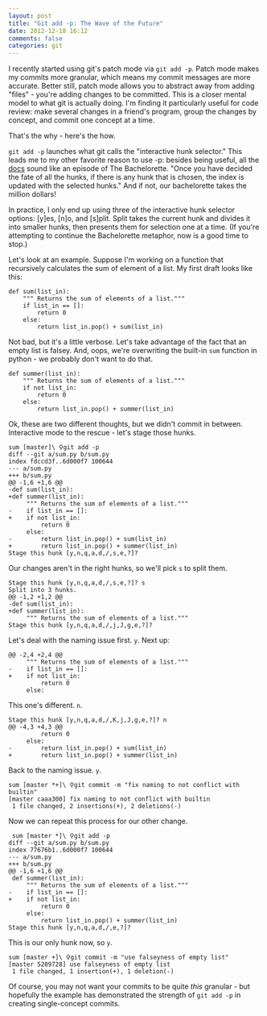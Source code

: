 ```yaml
---
layout: post
title: "Git add -p: The Wave of the Future"
date: 2012-12-18 16:12
comments: false
categories: git
---
```


I recently started using git's patch mode via `git add -p`. Patch mode makes my commits more granular, which means my commit messages are more accurate.  Better still, patch mode allows you to abstract away from adding "files" - you're adding changes to be committed.  This is a closer mental model to what git is actually doing.  I'm finding it particularly useful for code review: make several changes in a friend's program, group the changes by concept, and commit one concept at a time. 

That's the why - here's the how.

`git add -p` launches what git calls the "interactive hunk selector."  This leads me to my other favorite reason to use -p: besides being useful, all the [docs](http://www.kernel.org/pub/software/scm/git/docs/git-add.html) sound like an episode of The Bachelorette.  "Once you have decided the fate of all the hunks, if there is any hunk that is chosen, the index is updated with the selected hunks." And if not, our bachelorette takes the million dollars!

In practice, I only end up using three of the interactive hunk selector options: [y]es, [n]o, and [s]plit.  Split takes the current hunk and divides it into smaller hunks, then presents them for selection one at a time.  (If you're attempting to continue the Bachelorette metaphor, now is a good time to stop.)

Let's look at an example.  Suppose I'm working on a function that recursively calculates the sum of element of a list.  My first draft looks like this:
```
def sum(list_in):
    """ Returns the sum of elements of a list."""
    if list_in == []:
        return 0
    else:
        return list_in.pop() + sum(list_in)
```

Not bad, but it's a little verbose.  Let's take advantage of the fact that an empty list is falsey.  And, oops, we're overwriting the built-in `sum` function in python - we probably don't want to do that. 
```
def summer(list_in):
    """ Returns the sum of elements of a list."""
    if not list_in:
        return 0
    else:
        return list_in.pop() + summer(list_in)
```
Ok, these are two different thoughts, but we didn't commit in between.  Interactive mode to the rescue - let's stage those hunks.
```
sum [master]\ ⚲git add -p
diff --git a/sum.py b/sum.py
index fdccd3f..6d000f7 100644
--- a/sum.py
+++ b/sum.py
@@ -1,6 +1,6 @@
-def sum(list_in):
+def summer(list_in):
     """ Returns the sum of elements of a list."""
-    if list_in == []:
+    if not list_in:
         return 0
     else:
-        return list_in.pop() + sum(list_in)
+        return list_in.pop() + summer(list_in)
Stage this hunk [y,n,q,a,d,/,s,e,?]? 
```
Our changes aren't in the right hunks, so we'll pick `s` to split them.  
```
Stage this hunk [y,n,q,a,d,/,s,e,?]? s
Split into 3 hunks.
@@ -1,2 +1,2 @@
-def sum(list_in):
+def summer(list_in):
     """ Returns the sum of elements of a list."""
Stage this hunk [y,n,q,a,d,/,j,J,g,e,?]? 
```
Let's deal with the naming issue first.  `y`.  Next up:
```
@@ -2,4 +2,4 @@
     """ Returns the sum of elements of a list."""
-    if list_in == []:
+    if not list_in:
         return 0
     else:
```
This one's different. `n`.
```
Stage this hunk [y,n,q,a,d,/,K,j,J,g,e,?]? n
@@ -4,3 +4,3 @@
         return 0
     else:
-        return list_in.pop() + sum(list_in)
+        return list_in.pop() + summer(list_in)
```
Back to the naming issue.  `y`.
```
sum [master *+]\ ⚲git commit -m "fix naming to not conflict with builtin"
[master caaa300] fix naming to not conflict with builtin
 1 file changed, 2 insertions(+), 2 deletions(-)
```
 Now we can repeat this process for our other change. 
```
 sum [master *]\ ⚲git add -p
diff --git a/sum.py b/sum.py
index 77676b1..6d000f7 100644
--- a/sum.py
+++ b/sum.py
@@ -1,6 +1,6 @@
 def summer(list_in):
     """ Returns the sum of elements of a list."""
-    if list_in == []:
+    if not list_in:
         return 0
     else:
         return list_in.pop() + summer(list_in)
Stage this hunk [y,n,q,a,d,/,e,?]? 
```
This is our only hunk now, so `y`.
```
sum [master +]\ ⚲git commit -m "use falseyness of empty list"
[master 5209728] use falseyness of empty list
 1 file changed, 1 insertion(+), 1 deletion(-)
```

Of course, you may not want your commits to be quite *this* granular - but hopefully the example has demonstrated the strength of `git add -p` in creating single-concept commits. 


